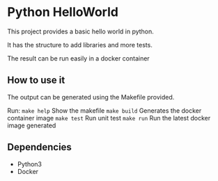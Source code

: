 # Python HelloWorld

This project provides a basic hello world in python.

It has the structure to add libraries and more tests.

The result can be run easily in a docker container

## How to use it

The output can be generated using the Makefile provided.

Run:
`make help` Show the makefile
`make build` Generates the docker container image
`make test` Run unit test
`make run` Run the latest docker image generated

## Dependencies

* Python3
* Docker
